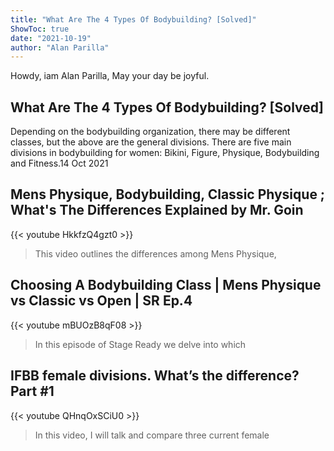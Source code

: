 ```yaml
---
title: "What Are The 4 Types Of Bodybuilding? [Solved]"
ShowToc: true 
date: "2021-10-19"
author: "Alan Parilla" 
---
```


Howdy, iam Alan Parilla, May your day be joyful.
## What Are The 4 Types Of Bodybuilding? [Solved]
 Depending on the bodybuilding organization, there may be different classes, but the above are the general divisions. There are five main divisions in bodybuilding for women: Bikini, Figure, Physique, Bodybuilding and Fitness.14 Oct 2021

## Mens Physique, Bodybuilding, Classic Physique ; What's The Differences Explained by Mr. Goin
{{< youtube HkkfzQ4gzt0 >}}
>This video outlines the differences among Mens Physique, 

## Choosing A Bodybuilding Class | Mens Physique vs Classic vs Open | SR Ep.4
{{< youtube mBUOzB8qF08 >}}
>In this episode of Stage Ready we delve into which 

## IFBB female divisions. What’s the difference?  Part #1
{{< youtube QHnqOxSCiU0 >}}
>In this video, I will talk and compare three current female 

